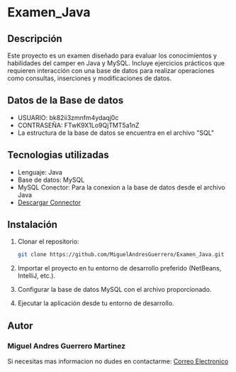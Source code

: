 # Examen_Java

## Descripción
Este proyecto es un examen diseñado para evaluar los conocimientos y habilidades del camper en Java y MySQL. Incluye ejercicios prácticos que requieren interacción con una base de datos para realizar operaciones como consultas, inserciones y modificaciones de datos.

## Datos de la Base de datos
- USUARIO: bk82ii3zmnfm4ydaqj0c
- CONTRASEÑA: FTwK9X1Lo9QjTMT5a1nZ
- La estructura de la base de datos se encuentra en el archivo "SQL"

## Tecnologias utilizadas
- Lenguaje: Java
- Base de datos: MySQL
- MySQL Conector: Para la conexion a la base de datos desde el archivo Java
- [Descargar Connector](./mysql-connector-j-9.1.0.jar)

## Instalación

1. Clonar el repositorio:
    ```bash
    git clone https://github.com/MiguelAndresGuerrero/Examen_Java.git
    ```

2. Importar el proyecto en tu entorno de desarrollo preferido (NetBeans, IntelliJ, etc.).

3. Configurar la base de datos MySQL con el archivo proporcionado.

4. Ejecutar la aplicación desde tu entorno de desarrollo.

## Autor
### Miguel Andres Guerrero Martinez
Si necesitas mas informacion no dudes en contactarme: 
[Correo Electronico](mailto:Guerreromiguelmartinez@gmail.com)
